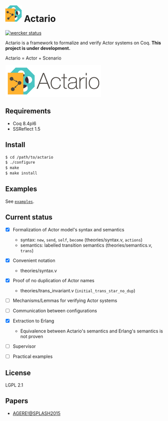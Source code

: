 ![logo](./img/logo-mini.png) Actario
=========================================================

[![wercker status](https://app.wercker.com/status/1f0b20fd4377f1065457f7b480919621/s/master "wercker status")](https://app.wercker.com/project/bykey/1f0b20fd4377f1065457f7b480919621)

Actario is a framework to formalize and verify Actor systems on Coq. **This project is under development.**

Actario = Actor + Scenario

<img src="./img/logo-with-name.png" height=100>


Requirements
------------

- Coq 8.4pl6
- SSReflect 1.5

Install
-------

```sh
$ cd /path/to/actario
$ ./configure
$ make
$ make install
```


Examples
--------

See [`examples`](./examples).


Current status
--------------

- [x] Formalization of Actor model's syntax and semantics
    + syntax: `new`, `send`, `self`, `become` (theories/syntax.v, `actions`)
    + semantics: labelled transition semantics (theories/semantics.v, `trans`)
- [x] Convenient notation
    + theories/syntax.v
- [x] Proof of no duplication of Actor names
    + theories/trans_invariant.v (`initial_trans_star_no_dup`)
- [ ] Mechanisms/Lemmas for verifying Actor systems
- [ ] Communication between configurations
- [x] Extraction to Erlang
    + Equivalence between Actario's semantics and Erlang's semantics is not proven
- [ ] Supervisor
- [ ] Practical examples


License
-------

LGPL 2.1


Papers
------

- [AGERE!@SPLASH2015](./papers/AGERE2015.pdf)

